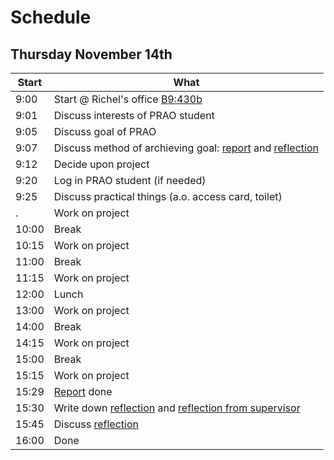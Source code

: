 # Schedule

## Thursday November 14th

Start|What
-----|-----
9:00 |Start @ Richel's office [B9:430b](office.md)
9:01 |Discuss interests of PRAO student
9:05 |Discuss goal of PRAO
9:07 |Discuss method of archieving goal: [report](report.md) and [reflection](reflection.md)
9:12 |Decide upon project
9:20 |Log in PRAO student (if needed)
9:25 |Discuss practical things (a.o. access card, toilet)
.    |Work on project
10:00|Break
10:15|Work on project
11:00|Break
11:15|Work on project
12:00|Lunch
13:00|Work on project
14:00|Break
14:15|Work on project
15:00|Break
15:15|Work on project
15:29|[Report](report.md) done
15:30|Write down [reflection](reflection.md) and [reflection from supervisor](reflection_from_supervisor.md)
15:45|Discuss [reflection](reflection.md)
16:00|Done

